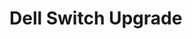 <!-- TITLE: Dell Switch Upgrade -->
<!-- SUBTITLE: How to upgrade Dell Switches -->

# Dell Switch Upgrade



